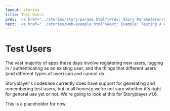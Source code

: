 ```yaml
---
layout: stories
title: Test Users
prev: '<a href="../stories/story-params.html">Prev: Story Parameters</a>'
next: '<a href="../stories/web-example.html">Next: Example: Testing A Website</a>'
---
```


# Test Users

The vast majority of apps these days involve registering new users, logging in / authenticating as an existing user, and the things that different users (and different types of user) can and cannot do.

Storyplayer's codebase currently does have support for generating and remembering test users, but in all honesty we're not sure whether it's right for general use yet or not.  We're going to look at this for Storyplayer v1.6.

This is a placeholder for now.